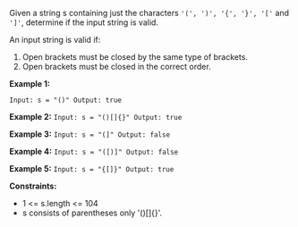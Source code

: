 Given a string s containing just the characters `'(', ')', '{', '}', '['` and `']'`, determine if the input string is valid.

An input string is valid if:

1. Open brackets must be closed by the same type of brackets.
2. Open brackets must be closed in the correct order.
 

**Example 1:**

`
Input: s = "()"
Output: true
`

**Example 2:**
`
Input: s = "()[]{}"
Output: true
`

**Example 3:**
`
Input: s = "(]"
Output: false
`

**Example 4:**
`
Input: s = "([)]"
Output: false
`

**Example 5:**
`
Input: s = "{[]}"
Output: true
`

**Constraints:**

- 1 <= s.length <= 104
- s consists of parentheses only '()[]{}'.
